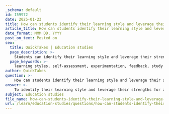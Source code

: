 ```yaml
---
_schema: default
id: 159972
date: 2025-01-23
title: How can students identify their learning style and leverage their strengths to personalize their learning experience?
article_title: How can students identify their learning style and leverage their strengths to personalize their learning experience?
date_format: MMM DD, YYYY
post_on_text: Posted on
seo:
  title: QuickTakes | Education studies
  page_description: >-
    Students can identify their learning style and leverage their strengths to personalize their learning experience through self-assessment, experimentation with study methods, feedback and reflection, and continuous adaptation of strategies.
  page_keywords: >-
    learning styles, self-assessment, experimentation, feedback, study habits, academic resources, collaboration, continuous adaptation
author: QuickTakes
question: >-
    How can students identify their learning style and leverage their strengths to personalize their learning experience?
answer: >-
    To identify their learning style and leverage their strengths for a personalized learning experience, students can follow several steps:\n\n1. **Self-Assessment**: Students can begin by reflecting on their past learning experiences. They should consider how they best absorb information—whether through visual aids (charts, diagrams), auditory means (lectures, discussions), kinesthetic activities (hands-on tasks), or reading/writing. There are also various online quizzes and assessments designed to help individuals identify their preferred learning styles.\n\n2. **Experimentation**: Once students have a preliminary understanding of their learning style, they should experiment with different study methods that align with their preferences. For instance, visual learners might benefit from using mind maps or infographics, while auditory learners could engage in group discussions or listen to podcasts related to their subjects.\n\n3. **Feedback and Reflection**: After trying different strategies, students should reflect on their effectiveness. They can ask themselves questions like: Did I understand the material better? Was I more engaged? This reflection will help them refine their approach and better understand which methods work best for them.\n\n4. **Tailoring Study Habits**: Based on their findings, students can tailor their study habits to incorporate their strengths. For example, a visual learner might create colorful notes or use videos to supplement their reading, while a kinesthetic learner might incorporate movement into their study sessions, such as studying while walking or using physical objects to represent concepts.\n\n5. **Utilizing Resources**: Students should take advantage of available academic resources that cater to different learning styles. This could include seeking out study groups, utilizing educational technology that offers adaptive learning paths, or accessing multimedia resources that align with their preferred learning methods.\n\n6. **Collaboration with Educators**: Engaging with teachers about their learning preferences can also be beneficial. Educators can provide additional resources or modify their teaching strategies to better accommodate diverse learning styles, creating a more inclusive learning environment.\n\n7. **Continuous Adaptation**: Learning styles can evolve over time, so students should remain open to adapting their strategies as they encounter new subjects or challenges. This adaptability is crucial for lifelong learning and can enhance their overall academic performance.\n\nBy understanding and leveraging their learning styles, students can create a more personalized and effective learning experience that not only enhances their engagement but also improves their comprehension and retention of information.
subject: Education studies
file_name: how-can-students-identify-their-learning-style-and-leverage-their-strengths-to-personalize-their-learning-experience.md
url: /learn/education-studies/questions/how-can-students-identify-their-learning-style-and-leverage-their-strengths-to-personalize-their-learning-experience
---
```


&nbsp;